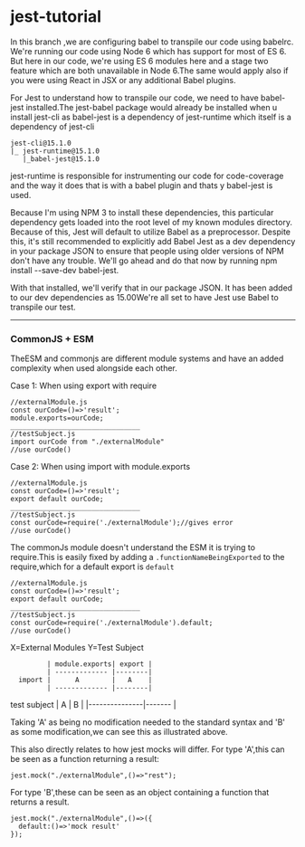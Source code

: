 # jest-tutorial
In this branch ,we are configuring babel to transpile our code using babelrc. We're running our code using Node 6 which has support for most of ES 6. 
But here in our code, we're using ES 6 modules here and a stage two feature which are both unavailable in Node 6.The same would apply also if you 
were using React in JSX or any additional Babel plugins.

For Jest to understand how to transpile our code, we need to have babel-jest installed.The jest-babel package would already be installed when u install 
jest-cli as babel-jest is a dependency of jest-runtime which itself is a dependency of jest-cli

```
jest-cli@15.1.0
|_ jest-runtime@15.1.0
   |_babel-jest@15.1.0
```   
   
jest-runtime is responsible for instrumenting our code for code-coverage and the way it does that is with a babel plugin and thats y babel-jest is used.

Because I'm using NPM 3 to install these dependencies, this particular dependency gets loaded into the root level of my known modules directory. Because of this, Jest will default to utilize Babel as a preprocessor. Despite this, it's still recommended to explicitly add Babel Jest as a dev dependency in your package JSON to ensure that people using older versions of NPM don't have any trouble.
We'll go ahead and do that now by running npm install --save-dev babel-jest.

With that installed, we'll verify that in our package JSON. It has been added to our dev dependencies as 15.00We're all set to have Jest use Babel to transpile our test.
 
   
-------------------------------------------------------------------------------------------------------------------------------------------------------

### CommonJS  + ESM 
TheESM and commonjs are different module systems and have an added complexity when used alongside each other.

Case 1: When using export with require
 

```
//externalModule.js
const ourCode=()=>'result';
module.exports=ourCode;
________________________________
//testSubject.js
import ourCode from "./externalModule"
//use ourCode()

```
Case 2: When using import with module.exports

```
//externalModule.js
const ourCode=()=>'result';
export default ourCode;
________________________________
//testSubject.js
const ourCode=require('./externalModule');//gives error
//use ourCode()

```
The commonJs module doesn't understand the ESM it is trying to require.This is easily fixed by adding a ```.functionNameBeingExported``` to the require,which for a default export is ```default```

```
//externalModule.js
const ourCode=()=>'result';
export default ourCode;
________________________________
//testSubject.js
const ourCode=require('./externalModule').default;
//use ourCode()

```
X=External Modules
Y=Test Subject
             
             | module.exports| export |
             | ------------- |--------|
      import |      A        |   A    |
             | ------------- |--------|
test subject |      A        |  B     |
             |---------------|------- |

Taking 'A' as being no modification needed to the standard syntax and 'B' as some modification,we can see this as illustrated above.

This also directly relates to how jest mocks will differ.
For type 'A',this can be seen as a function returning a result:
```
jest.mock("./externalModule",()=>"rest");
```
For type 'B',these can be seen as an object containing a function that returns a result.

```
jest.mock("./externalModule",()=>({
  default:()=>'mock result'
});
```
